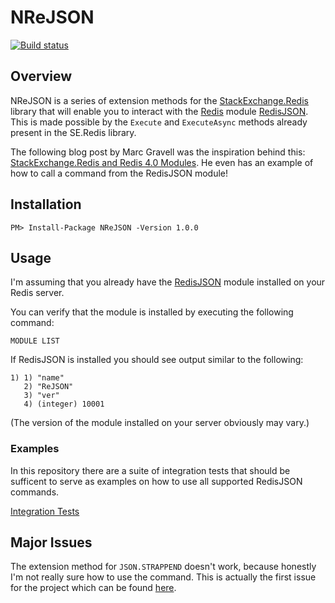 # NReJSON

[![Build status](https://ci.appveyor.com/api/projects/status/fwah8euqttecil89?svg=true)](https://ci.appveyor.com/project/tombatron/nrejson)

## Overview

NReJSON is a series of extension methods for the [StackExchange.Redis](https://github.com/StackExchange/StackExchange.Redis) library that will enable you to interact with the [Redis](https://redis.io/) module [RedisJSON](https://github.com/RedisJSON/RedisJSON). This is made possible by the `Execute` and `ExecuteAsync` methods already present in the SE.Redis library. 

The following blog post by Marc Gravell was the inspiration behind this: [StackExchange.Redis and Redis 4.0 Modules](https://blog.marcgravell.com/2017/04/stackexchangeredis-and-redis-40-modules.html). He even has an example of how to call a command from the RedisJSON module! 

## Installation

`PM> Install-Package NReJSON -Version 1.0.0`

## Usage

I'm assuming that you already have the [RedisJSON](https://github.com/RedisJSON/RedisJSON) module installed on your Redis server. 

You can verify that the module is installed by executing the following command:

`MODULE LIST`

If RedisJSON is installed you should see output similar to the following:

```
1) 1) "name"
   2) "ReJSON"
   3) "ver"
   4) (integer) 10001
```

(The version of the module installed on your server obviously may vary.)

### Examples

In this repository there are a suite of integration tests that should be sufficent to serve as examples on how to use all supported RedisJSON commands.

[Integration Tests](https://github.com/tombatron/NReJSON/blob/master/NReJSON.IntegrationTests/DatabaseExtensionAsyncTests.cs)

## Major Issues

The extension method for `JSON.STRAPPEND` doesn't work, because honestly I'm not really sure how to use the command. This is actually the first issue for the project which can be found [here](https://github.com/tombatron/NReJSON/issues/1). 
